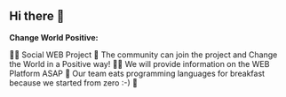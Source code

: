 ## Hi there 👋

**Change World Positive:**

🙋‍♀️ Social WEB Project
🌈 The community can join the project and Change the World in a Positive way!
👩‍💻 We will provide information on the WEB Platform ASAP
🍿 Our team eats programming languages ​​for breakfast because we started from zero :-)
🧙 

